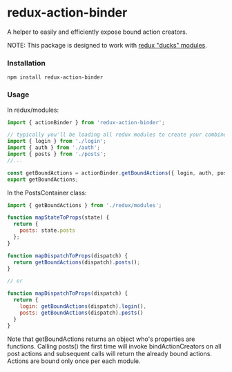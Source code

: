 # redux-action-binder
A helper to easily and efficiently expose bound action creators.

NOTE: This package is designed to work with [redux "ducks" modules](https://github.com/erikras/ducks-modular-redux).

### Installation
```
npm install redux-action-binder
```

### Usage

In redux/modules:

```javascript
import { actionBinder } from 'redux-action-binder';

// typically you'll be loading all redux modules to create your combined reducer:
import { login } from './login';
import { auth } from './auth';
import { posts } from './posts';
//...

const getBoundActions = actionBinder.getBoundActions({ login, auth, posts });
export getBoundActions;
```

In the PostsContainer class:
```javascript
import { getBoundActions } from './redux/modules';

function mapStateToProps(state) {
  return {
    posts: state.posts
  };
}

function mapDispatchToProps(dispatch) {
  return getBoundActions(dispatch).posts();
}

// or

function mapDispatchToProps(dispatch) {
  return {
    login: getBoundActions(dispatch).login(),
    posts: getBoundActions(dispatch).posts()
  }  
}
```
Note that getBoundActions returns an object who's properties are functions. Calling
posts() the first time will invoke bindActionCreators on all post actions and subsequent
calls will return the already bound actions. Actions are bound only once per each module.
